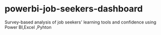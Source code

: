 # powerbi-job-seekers-dashboard
Survey-based analysis of job seekers' learning tools and confidence using Power BI,Excel ,Pyhton
